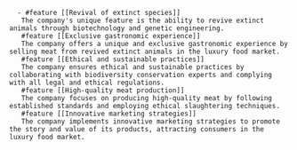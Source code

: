       - #feature [[Revival of extinct species]]
       The company's unique feature is the ability to revive extinct animals through biotechnology and genetic engineering.
       #feature [[Exclusive gastronomic experience]]
       The company offers a unique and exclusive gastronomic experience by selling meat from revived extinct animals in the luxury food market.
       #feature [[Ethical and sustainable practices]]
       The company ensures ethical and sustainable practices by collaborating with biodiversity conservation experts and complying with all legal and ethical regulations.
       #feature [[High-quality meat production]]
       The company focuses on producing high-quality meat by following established standards and employing ethical slaughtering techniques.
       #feature [[Innovative marketing strategies]]
       The company implements innovative marketing strategies to promote the story and value of its products, attracting consumers in the luxury food market.


